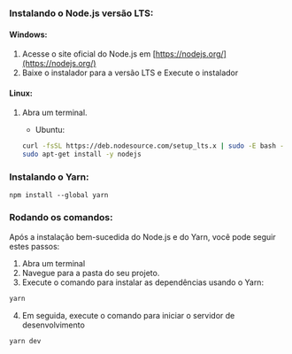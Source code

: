 ### Instalando o Node.js versão LTS:

#### Windows:
1. Acesse o site oficial do Node.js em [https://nodejs.org/](https://nodejs.org/)
2. Baixe o instalador para a versão LTS  e Execute o instalador

#### Linux:
1. Abra um terminal.

   - Ubuntu:
   ```bash
   curl -fsSL https://deb.nodesource.com/setup_lts.x | sudo -E bash -
   sudo apt-get install -y nodejs
   ```
### Instalando o Yarn:

```
npm install --global yarn
```

### Rodando os comandos:

Após a instalação bem-sucedida do Node.js e do Yarn, você pode seguir estes passos:

1. Abra um terminal 
2. Navegue para a pasta do seu projeto.
3. Execute o comando para instalar as dependências usando o Yarn:

```bash
yarn
```
4. Em seguida, execute o comando para iniciar o servidor de desenvolvimento 
```bash
yarn dev
```

